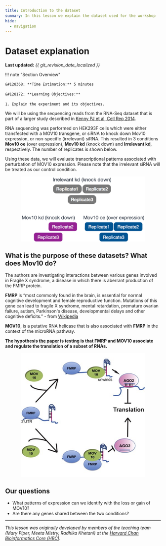 ```yaml
---
title: Introduction to the dataset
summary: In this lesson we explain the dataset used for the workshop
hide:
  - navigation
---
```


# Dataset explanation

**Last updated:** *{{ git_revision_date_localized }}*

!!! note "Section Overview"

    &#128368; **Time Estimation:** 5 minutes  

    &#128172; **Learning Objectives:**    

    1. Explain the experiment and its objectives.

We will be using the sequencing reads from the RNA-Seq dataset that is part of a larger study described in [Kenny PJ et al, Cell Rep 2014](http://www.ncbi.nlm.nih.gov/pubmed/25464849).

[GEO]: https://www.ncbi.nlm.nih.gov/geo/query/acc.cgi?acc=GSE51443 "Gene Expression Omnibus"
[SRA]: https://trace.ncbi.nlm.nih.gov/Traces/sra/?study=SRP031507 "Sequence Read Archive"

RNA sequencing was performed on HEK293F cells which were either transfected with a MOV10 transgene, or siRNA to knock down Mov10 expression, or non-specific (irrelevant) siRNA. This resulted in 3 conditions **Mov10 oe** (over expression), **Mov10 kd** (knock down) and **Irrelevant kd**, respectively. The number of replicates is shown below.

Using these data, we will evaluate transcriptional patterns associated with perturbation of MOV10 expression. Please note that the irrelevant siRNA will be treated as our control condition.

<p align="center">
<img src="./img/03_data_explanation/dataset.png" width="400">
</p>

## What is the purpose of these datasets? What does Mov10 do?

The authors are investigating interactions between various genes involved in Fragile X syndrome, a disease in which there is aberrant production of the FMRP protein.

**FMRP** is “most commonly found in the brain, is essential for normal cognitive development and female reproductive function. Mutations of this gene can lead to fragile X syndrome, mental retardation, premature ovarian failure, autism, Parkinson's disease, developmental delays and other cognitive deficits.” - from [Wikipedia](https://en.wikipedia.org/wiki/FMR1)

**MOV10**, is a putative RNA helicase that is also associated with **FMRP** in the context of the microRNA pathway.

**The hypothesis [the paper](http://www.ncbi.nlm.nih.gov/pubmed/25464849) is testing is that FMRP and MOV10 associate and regulate the translation of a subset of RNAs.**

<p align="center">
<img src="./img/03_data_explanation/mov10-model.png" width="400">
</p>

## Our questions

* What patterns of expression can we identify with the loss or gain of MOV10?
* Are there any genes shared between the two conditions?

***

*This lesson was originally developed by members of the teaching team (Mary Piper, Meeta Mistry, Radhika Khetani) at the [Harvard Chan Bioinformatics Core (HBC)](http://bioinformatics.sph.harvard.edu/).*
